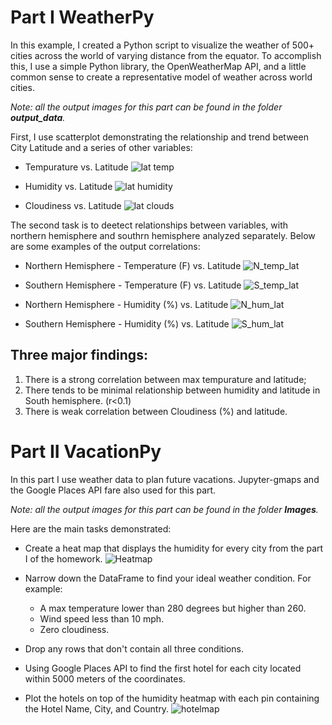# Part I WeatherPy
In this example, I created a Python script to visualize the weather of 500+ cities across the world of varying distance from the equator. To accomplish this, I use a simple Python library, the OpenWeatherMap API, and a little common sense to create a representative model of weather across world cities.

*Note: all the output images for this part can be found in the folder **output_data**.*

First, I use scatterplot demonstrating the relationship and trend between City Latitude and a series of other variables:
* Tempurature vs. Latitude
![lat temp](https://user-images.githubusercontent.com/50465138/95774956-6dfbb080-0c8f-11eb-88d0-76c4d41be6bc.png)

* Humidity vs. Latitude
![lat humidity](https://user-images.githubusercontent.com/50465138/95774953-6cca8380-0c8f-11eb-878e-00c5280020a6.png)

* Cloudiness vs. Latitude
![lat clouds](https://user-images.githubusercontent.com/50465138/95774951-6c31ed00-0c8f-11eb-9908-c4964906e67b.png)

The second task is to deetect relationships between variables, with northern hemisphere and southrn hemisphere analyzed separately. 
Below are some examples of the output correlations:
* Northern Hemisphere - Temperature (F) vs. Latitude
![N_temp_lat](https://user-images.githubusercontent.com/50465138/95775291-23c6ff00-0c90-11eb-8e2a-a8e0bf32aa1c.png)

* Southern Hemisphere - Temperature (F) vs. Latitude
![S_temp_lat](https://user-images.githubusercontent.com/50465138/95775136-cfbc1a80-0c8f-11eb-86a7-226be8268bde.png)

* Northern Hemisphere - Humidity (%) vs. Latitude
![N_hum_lat](https://user-images.githubusercontent.com/50465138/95775284-2164a500-0c90-11eb-8968-1501f9af4340.png)

* Southern Hemisphere - Humidity (%) vs. Latitude
![S_hum_lat](https://user-images.githubusercontent.com/50465138/95775133-cfbc1a80-0c8f-11eb-9c57-6189bc9917ae.png)


## Three major findings:
1. There is a strong correlation between max tempurature and latitude;
2. There tends to be minimal relationship between humidity and latitude in South hemisphere. (r<0.1)
3. There is weak correlation between Cloudiness (%) and latitude.


# Part II VacationPy
In this part I use weather data to plan future vacations. Jupyter-gmaps and the Google Places API fare also used for this part.

*Note: all the output images for this part can be found in the folder **Images**.*

Here are the main tasks demonstrated:
* Create a heat map that displays the humidity for every city from the part I of the homework.
![Heatmap](https://user-images.githubusercontent.com/50465138/95775198-f7ab7e00-0c8f-11eb-8d8f-1bac0bf6a3f3.png)

* Narrow down the DataFrame to find your ideal weather condition. For example:
  * A max temperature lower than 280 degrees but higher than 260.
  * Wind speed less than 10 mph.
  * Zero cloudiness.

* Drop any rows that don't contain all three conditions. 
* Using Google Places API to find the first hotel for each city located within 5000 meters of the coordinates.
* Plot the hotels on top of the humidity heatmap with each pin containing the Hotel Name, City, and Country.
![hotelmap](https://user-images.githubusercontent.com/50465138/95775204-f8dcab00-0c8f-11eb-9134-2e687c303e65.png)
